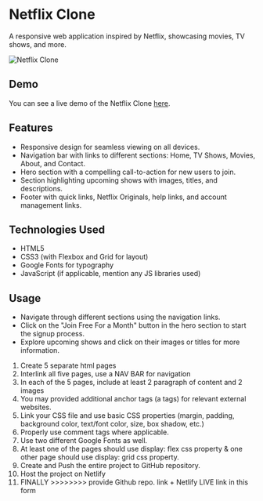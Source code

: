 # Netflix Clone

A responsive web application inspired by Netflix, showcasing movies, TV shows, and more.

![Netflix Clone](screenshot.png)

## Demo

You can see a live demo of the Netflix Clone [here]([https://your-demo-url.com](https://65d0bff00e2459a64204def3--effulgent-chebakia-b7b1e5.netlify.app/)).

## Features

- Responsive design for seamless viewing on all devices.
- Navigation bar with links to different sections: Home, TV Shows, Movies, About, and Contact.
- Hero section with a compelling call-to-action for new users to join.
- Section highlighting upcoming shows with images, titles, and descriptions.
- Footer with quick links, Netflix Originals, help links, and account management links.

## Technologies Used

- HTML5
- CSS3 (with Flexbox and Grid for layout)
- Google Fonts for typography
- JavaScript (if applicable, mention any JS libraries used)

## Usage

- Navigate through different sections using the navigation links.
- Click on the "Join Free For a Month" button in the hero section to start the signup process.
- Explore upcoming shows and click on their images or titles for more information.




1. Create 5 separate html pages
2. Interlink all five pages, use a NAV BAR for navigation
3. In each of the 5 pages, include at least 2 paragraph of content and 2 images
4. You may provided additional anchor tags (a tags) for relevant external websites.
5. Link your CSS file and use basic CSS properties (margin, padding, background color, text/font color, size, box shadow, etc.)
6. Properly use comment tags where applicable.
7. Use two different Google Fonts as well.
8. At least one of the pages should use display: flex css property & one other
   page should use display: grid css property.
7. Create and Push the entire project to GitHub repository.
8. Host the project on Netlify
9. FINALLY >>>>>>>> provide Github repo. link + Netlify LIVE link in this form
